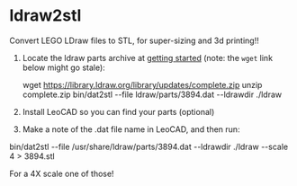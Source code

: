 # ldraw2stl

Convert LEGO LDraw files to STL, for super-sizing and 3d printing!!

1) Locate the ldraw parts archive at [getting started](https://www.ldraw.org/help/getting-started.html) (note: the `wget` link below might go stale):

    wget https://library.ldraw.org/library/updates/complete.zip
    unzip complete.zip
    bin/dat2stl --file ldraw/parts/3894.dat --ldrawdir ./ldraw

2) Install LeoCAD so you can find your parts (optional)

3) Make a note of the .dat file name in LeoCAD, and then run:

  bin/dat2stl --file /usr/share/ldraw/parts/3894.dat --ldrawdir ./ldraw --scale 4 > 3894.stl

For a 4X scale one of those!
